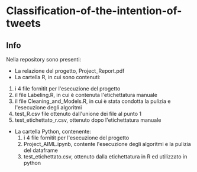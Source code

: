 # Classification-of-the-intention-of-tweets
## Info
Nella repository sono presenti:
- La relazione del progetto, Project_Report.pdf
- La cartella R, in cui sono contenuti:
1. i 4 file fornitit per l'esecuzione del progetto 
2. il file Labeling.R, in cui è contenuta l'etichettatura manuale
3. il file Cleaning_and_Models.R, in cui è stata condotta la pulizia e l'esecuzione degli algoritmi
4. test_R.csv file ottenuto dall'unione dei file al punto 1 
5. test_etichettato_r.csv, ottenuto dopo l'etichettatura manuale  
- La cartella Python, contenente:
	1. i 4 file fornitit per l'esecuzione del progetto
	2. Project_AIML.ipynb, contente l'esecuzione degli algoritmi e la pulizia del dataframe 
	3. test_etichettato.csv, ottenuto dalla etichettatura in R ed utilizzato in python
